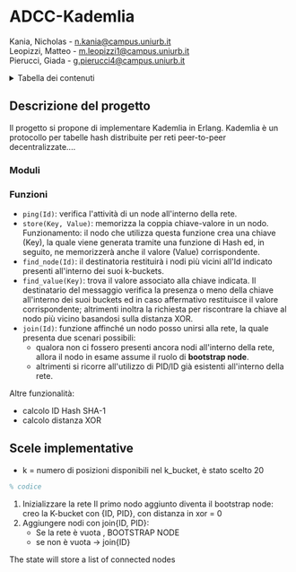 # ADCC-Kademlia

<a name="readme-top"></a>

 Kania, Nicholas  - <n.kania@campus.uniurb.it> <br>
 Leopizzi, Matteo  - <m.leopizzi1@campus.uniurb.it> <br>
 Pierucci, Giada  - <g.pierucci4@campus.uniurb.it>

<!-- TABELLA DEI CONTENUTI -->
<details>
  <summary>Tabella dei contenuti</summary>
  <ol>
    <li>
      <a href="#descrizione-del-progetto">Descrizione del progetto</a>
    </li>
    <li>
      <a href="#tecnologia">Tecnologia</a>
      <ul>
        <li><a href="#dependances">Dependances</a></li>
        <li><a href="#scelte-implementative">Scelte implementative</a></li>
      </ul>
    </li>
    <li>
      <a href="#stress-test"> StressTest </a>
    </li>
  </ol>
</details>

<!-- DESCRIZIONE DEL PROGETTO -->
## Descrizione del progetto

Il progetto si propone di implementare Kademlia in Erlang. 
Kademlia è un protocollo per tabelle hash distribuite per reti peer-to-peer decentralizzate....


<!-- MODULI -->
### Moduli

<!-- FUNZIONI -->
### Funzioni 
* `ping(Id)`: verifica l'attività di un node all'interno della rete. 
* `store(Key, Value)`: memorizza la coppia chiave-valore in un nodo. 
Funzionamento: il nodo che utilizza questa funzione crea una chiave (Key), la quale viene generata tramite una funzione di Hash ed, in seguito, ne memorizzerà anche il valore (Value) corrispondente. 
* `find_node(Id)`: il destinatoria restituirà i nodi più vicini all'Id indicato presenti all'interno dei suoi k-buckets.  
* `find_value(Key)`: trova il valore associato alla chiave indicata. 
Il destinatario del messaggio verifica la presenza o meno della chiave all'interno dei suoi buckets ed in caso affermativo restituisce il valore corrispondente; altrimenti inoltra la richiesta per riscontrare la chiave al nodo più vicino basandosi sulla distanza XOR. 
* `join(Id)`: funzione affinché un nodo posso unirsi alla rete, la quale presenta due scenari possibili:
    * qualora non ci fossero presenti ancora nodi all'interno della rete, allora il nodo in esame assume il ruolo di **bootstrap node**. 
    * altrimenti si ricorre all'utilizzo di PID/ID già esistenti all'interno della rete. 

Altre funzionalità: 
* calcolo ID Hash SHA-1
* calcolo distanza XOR 




<!-- SCELTE IMPLEMENTATIVE -->
## Scele implementative

* k = numero di posizioni disponibili nel k_bucket, è stato scelto 20

```erl
% codice
```





1. Inizializzare la rete
    Il primo nodo aggiunto diventa il bootstrap node: creo la K-bucket con {ID, PID}, con distanza in xor = 0
2. Aggiungere nodi con join{ID, PID}:
    * Se la rete è vuota , BOOTSTRAP NODE
    * se non è vuota -> join{ID} 


The state will store a list of connected nodes